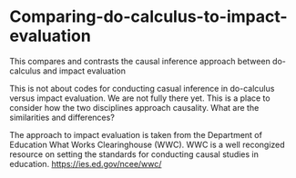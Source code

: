 # Comparing-do-calculus-to-impact-evaluation
This compares and contrasts the causal inference approach between do-calculus and impact evaluation

This is not about codes for conducting casual inference in do-calculus versus impact evaluation. We are not fully there yet. 
This is a place to consider how the two disciplines approach causality. What are the similarities and differences?

The approach to impact evaluation is taken from the Department of Education What Works Clearinghouse (WWC).
WWC is a well recongized resource on setting the standards for conducting causal studies in education.
https://ies.ed.gov/ncee/wwc/
